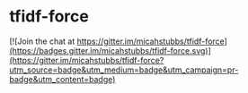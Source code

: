 # tfidf-force

[![Join the chat at https://gitter.im/micahstubbs/tfidf-force](https://badges.gitter.im/micahstubbs/tfidf-force.svg)](https://gitter.im/micahstubbs/tfidf-force?utm_source=badge&utm_medium=badge&utm_campaign=pr-badge&utm_content=badge)
